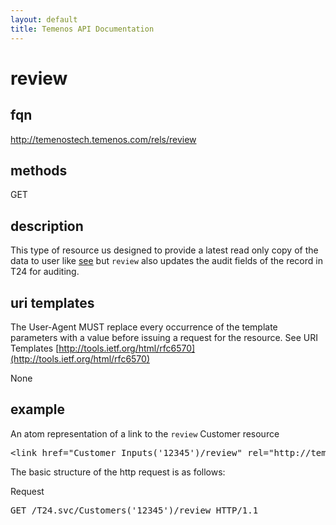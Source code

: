 ```yaml
---
layout: default
title: Temenos API Documentation
---
```


# review

## fqn
http://temenostech.temenos.com/rels/review

## methods
GET

## description
This type of resource us designed to provide a latest read only copy of the data to user like [see](see) but `review` also updates the audit fields of the record in T24 for auditing.


## uri templates
The User-Agent MUST replace every occurrence of the template parameters with a value before issuing a request for the resource.  See URI Templates [http://tools.ietf.org/html/rfc6570](http://tools.ietf.org/html/rfc6570)

None


## example
An atom representation of a link to the `review` Customer resource
<pre>
&lt;link href="Customer_Inputs('12345')/review" rel="http://temenostech.temenos.com/rels/review" type="application/atom+xml;type=entry" title="review record" hreflang="en" length="0" /&gt;
</pre>

The basic structure of the http request is as follows:

Request
<pre>
GET /T24.svc/Customers('12345')/review HTTP/1.1
</pre>